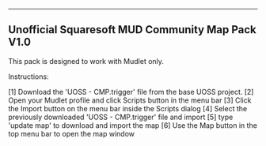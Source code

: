 --------------------
Unofficial Squaresoft MUD Community Map Pack V1.0
--------------------

This pack is designed to work with Mudlet only.

Instructions:

[1] Download the 'UOSS - CMP.trigger' file from the base UOSS project.
[2] Open your Mudlet profile and click Scripts button in the menu bar
[3] Click the Import button on the menu bar inside the Scripts dialog
[4] Select the previously downloaded 'UOSS - CMP.trigger' file and import
[5] type 'update map' to download and import the map
[6] Use the Map button in the top menu bar to open the map window
